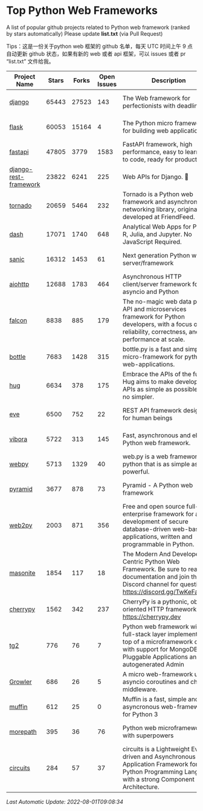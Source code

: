 # Top Python Web Frameworks
A list of popular github projects related to Python web framework (ranked by stars automatically)
Please update **list.txt** (via Pull Request)

Tips：这是一份关于python web 框架的 github 名单，每天 UTC 时间上午 9 点自动更新 github 状态，如果有新的 web 或者 api 框架，可以 issues 或者 pr “list.txt” 文件给我。

| Project Name | Stars | Forks | Open Issues | Description | Last Commit |
| ------------ | ----- | ----- | ----------- | ----------- | ----------- |
| [django](https://github.com/django/django) | 65443 | 27523 | 143 | The Web framework for perfectionists with deadlines. | 2022-08-01 07:33:08 |
| [flask](https://github.com/pallets/flask) | 60053 | 15164 | 4 | The Python micro framework for building web applications. | 2022-07-25 14:35:17 |
| [fastapi](https://github.com/tiangolo/fastapi) | 47805 | 3779 | 1583 | FastAPI framework, high performance, easy to learn, fast to code, ready for production | 2022-07-20 13:21:07 |
| [django-rest-framework](https://github.com/encode/django-rest-framework) | 23822 | 6241 | 225 | Web APIs for Django. 🎸 | 2022-07-25 09:28:41 |
| [tornado](https://github.com/tornadoweb/tornado) | 20659 | 5464 | 232 | Tornado is a Python web framework and asynchronous networking library, originally developed at FriendFeed. | 2022-07-04 02:22:03 |
| [dash](https://github.com/plotly/dash) | 17071 | 1740 | 648 | Analytical Web Apps for Python, R, Julia, and Jupyter. No JavaScript Required. | 2022-07-29 13:22:09 |
| [sanic](https://github.com/sanic-org/sanic) | 16312 | 1453 | 61 | Next generation Python web server/framework | Build fast. Run fast. | 2022-07-31 12:50:46 |
| [aiohttp](https://github.com/aio-libs/aiohttp) | 12688 | 1783 | 464 | Asynchronous HTTP client/server framework for asyncio and Python | 2022-07-29 16:15:31 |
| [falcon](https://github.com/falconry/falcon) | 8838 | 885 | 179 | The no-magic web data plane API and microservices framework for Python developers, with a focus on reliability, correctness, and performance at scale. | 2022-07-28 07:36:12 |
| [bottle](https://github.com/bottlepy/bottle) | 7683 | 1428 | 315 | bottle.py is a fast and simple micro-framework for python web-applications. | 2022-06-29 07:36:57 |
| [hug](https://github.com/hugapi/hug) | 6634 | 378 | 175 | Embrace the APIs of the future. Hug aims to make developing APIs as simple as possible, but no simpler. | 2020-08-10 05:07:26 |
| [eve](https://github.com/pyeve/eve) | 6500 | 752 | 22 | REST API framework designed for human beings | 2022-07-18 07:04:32 |
| [vibora](https://github.com/vibora-io/vibora) | 5722 | 313 | 145 | Fast, asynchronous and elegant Python web framework. | 2019-02-11 10:54:12 |
| [webpy](https://github.com/webpy/webpy) | 5713 | 1329 | 40 | web.py is a web framework for python that is as simple as it is powerful.  | 2022-07-31 04:44:39 |
| [pyramid](https://github.com/Pylons/pyramid) | 3677 | 878 | 73 | Pyramid - A Python web framework | 2022-03-13 22:49:13 |
| [web2py](https://github.com/web2py/web2py) | 2003 | 871 | 356 | Free and open source full-stack enterprise framework for agile development of secure database-driven web-based applications, written and programmable in Python. | 2022-06-04 18:11:51 |
| [masonite](https://github.com/MasoniteFramework/masonite) | 1854 | 117 | 18 | The Modern And Developer Centric Python Web Framework. Be sure to read the documentation and join the Discord channel for questions: https://discord.gg/TwKeFahmPZ | 2022-07-31 01:35:02 |
| [cherrypy](https://github.com/cherrypy/cherrypy) | 1562 | 342 | 237 | CherryPy is a pythonic, object-oriented HTTP framework.      https://cherrypy.dev | 2022-07-17 20:36:25 |
| [tg2](https://github.com/TurboGears/tg2) | 776 | 76 | 7 | Python web framework with full-stack layer implemented on top of a microframework core with support for MongoDB, Pluggable Applications and autogenerated Admin | 2021-05-26 09:26:31 |
| [Growler](https://github.com/pyGrowler/Growler) | 686 | 26 | 5 | A micro web-framework using asyncio coroutines and chained middleware. | 2020-03-08 07:51:41 |
| [muffin](https://github.com/klen/muffin) | 612 | 25 | 0 | Muffin is a fast, simple and asyncronous web-framework for Python 3 | 2022-05-06 14:06:59 |
| [morepath](https://github.com/morepath/morepath) | 395 | 36 | 76 | Python web microframework with superpowers | 2022-05-29 18:09:39 |
| [circuits](https://github.com/circuits/circuits) | 284 | 57 | 37 | circuits is a Lightweight Event driven and Asynchronous Application Framework for the Python Programming Language with a strong Component Architecture. | 2021-11-04 22:25:25 |

*Last Automatic Update: 2022-08-01T09:08:34*